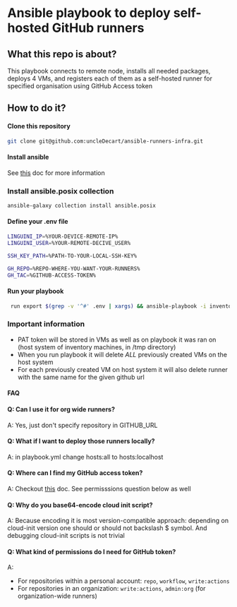 # Ansible playbook to deploy self-hosted GitHub runners 

## What this repo is about?

This playbook connects to remote node, installs all needed packages,
deploys 4 VMs, and registers each of them as a self-hosted runner for specified
organisation using GitHub Access token

## How to do it?

#### Clone this repository

```sh
git clone git@github.com:uncleDecart/ansible-runners-infra.git
```

#### Install ansible

See [this](https://docs.ansible.com/ansible/latest/installation_guide/index.html) doc for more information 

### Install ansible.posix collection

```sh
ansible-galaxy collection install ansible.posix
```

#### Define your .env file

```sh
LINGUINI_IP=%YOUR-DEVICE-REMOTE-IP%
LINGUINI_USER=%YOUR-REMOTE-DECIVE_USER%

SSH_KEY_PATH=%PATH-TO-YOUR-LOCAL-SSH-KEY%

GH_REPO=%REPO-WHERE-YOU-WANT-YOUR-RUNNERS%
GH_TAC=%GITHUB-ACCESS-TOKEN%
```

#### Run your playbook

```sh
 run export $(grep -v '^#' .env | xargs) && ansible-playbook -i inventory.yml playbook.yml
```

### Important information

- PAT token will be stored in VMs as well as on playbook it was ran on (host system of inventory machines, in /tmp directory)
- When you run playbook it will delete _ALL_ previously created VMs on the host system
- For each previously created VM on host system it will also delete runner with the same name for the given github url

#### FAQ

#### Q: Can I use it for org wide runners?

A: Yes, just don't specify repository in GITHUB_URL

#### Q: What if I want to deploy those runners locally?
A: in playbook.yml change hosts:all to hosts:localhost

#### Q: Where can I find my GitHub access token?
A: Checkout [this](https://docs.github.com/en/authentication/keeping-your-account-and-data-secure/managing-your-personal-access-tokens#creating-a-fine-grained-personal-access-token) doc. See permisssions question below as well

#### Q: Why do you base64-encode cloud init script?
A: Because encoding it is most version-compatible approach: depending on cloud-init version
one should or should not backslash $ symbol. And debugging cloud-init scripts is not trivial

#### Q: What kind of permissions do I need for GitHub token?
A:
- For repositories within a personal account: `repo`, `workflow`, `write:actions`
- For repositories in an organization: `write:actions`, `admin:org` (for organization-wide runners)
